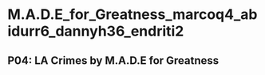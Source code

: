 # M.A.D.E_for_Greatness_marcoq4_abidurr6_dannyh36_endriti2
## P04: LA Crimes by M.A.D.E for Greatness
